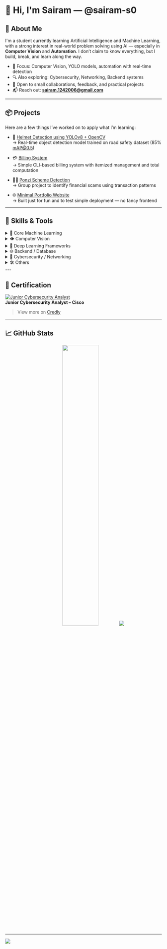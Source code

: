 # 👋 Hi, I'm Sairam — @sairam-s0

## 🧠 About Me
I'm a student currently learning Artificial Intelligence and Machine Learning, with a strong interest in real-world problem solving using AI — especially in **Computer Vision** and **Automation**. I don’t claim to know everything, but I build, break, and learn along the way.

- 🎯 Focus: Computer Vision, YOLO models, automation with real-time detection
- 🔍 Also exploring: Cybersecurity, Networking, Backend systems
- 🤝 Open to small collaborations, feedback, and practical projects
- 📬 Reach out: **sairam.1242006@gmail.com**

---

## 📦 Projects
Here are a few things I’ve worked on to apply what I’m learning:

- 🧠 [Helmet Detection using YOLOv8 + OpenCV](https://github.com/sairam-s0/helmetdection-using-yolo8m-opencv)  
  → Real-time object detection model trained on road safety dataset (85% mAP@0.5)

- 💳 [Billing System](https://github.com/sairam-s0/billing-system)  
  → Simple CLI-based billing system with itemized management and total computation

- 🕵️‍♂️ [Ponzi Scheme Detection](https://github.com/Vijay-31-08-2005/ponzi-scheme-detection)  
  → Group project to identify financial scams using transaction patterns

- 🌐 [Minimal Portfolio Website](https://sairam-s0.github.io)  
  → Built just for fun and to test simple deployment — no fancy frontend

---

## 🧰 Skills & Tools

<details>
<summary>🧠 Core Machine Learning</summary>

- Languages: **Python**, **R**
- Libraries: **NumPy**, **Pandas**, **Scikit-learn**, **SciPy**, **Matplotlib**
- Platforms: **MLflow**, **Google Colab**

</details>

<details>
<summary>👁️ Computer Vision</summary>

- **OpenCV**, **YOLOv8**
- Used for object detection tasks like helmet, seatbelt, and license plate detection
- Annotated datasets manually using **LabelImg**

</details>

<details>
<summary>🧱 Deep Learning Frameworks</summary>

- **PyTorch**, **TensorFlow**, **Keras**
- Built and trained CNNs and YOLO-based models on custom datasets

</details>

<details>
<summary>🌐 Backend / Database</summary>

- Frameworks: **Django**
- Databases: **MySQL**, **MariaDB**, **SQLite**
- Used for integrating ML models with simple web backends

</details>

<details>
<summary>🔐 Cybersecurity / Networking</summary>

- Tools: **Wireshark**, **Nmap**, **Burp Suite**
- Familiar with basic recon, packet analysis, and network scanning
- OS: **Linux (Ubuntu, Kali)**

</details>

<details>
<summary>🛠️ Others</summary>

- Version Control: **Git**
- Microcontrollers: **Arduino**
- Visual tools: **Canva** (used for documentation/mockups)

</details>
---

## 🏅 Certification

[![Junior Cybersecurity Analyst](https://images.credly.com/size/340x340/images/0e1e4300-d59e-4c6f-8f22-eca48c02b8d3/image.png)](https://www.credly.com/badges/bd229915-6b73-44c6-97d9-56bd471724f2/public_url)  
**Junior Cybersecurity Analyst – Cisco**

> View more on [Credly](https://www.credly.com/users/sairam-s.ef012473)

---

## 📈 GitHub Stats

<p align="center">
  <img src="https://github-readme-stats.vercel.app/api?username=sairam-s0&theme=dark&hide_border=false" width="48%">
  <img src="https://nirzak-streak-stats.vercel.app/?user=sairam-s0&theme=dark&hide_border=false">
</p>

---

[![](https://visitcount.itsvg.in/api?id=sairam-s0&icon=0&color=0)](https://visitcount.itsvg.in)
